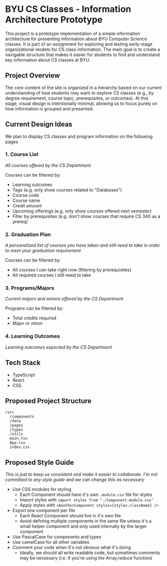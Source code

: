 # BYU CS Classes - Information Architecture Prototype

This project is a prototype implementation of a simple information architecture for presenting information about BYU Computer Science classes. It is part of an assignment for exploring and testing early-stage organizational models for CS class information. The main goal is to create a navigable structure that makes it easier for students to find and understand key information about CS classes at BYU.

## Project Overview

The core content of the site is organized in a hierarchy based on our current understanding of how students may want to explore CS classes (e.g., by degree requirement, course topic, prerequisites, or outcomes). At this stage, visual design is intentionally minimal, allowing us to focus purely on how information is grouped and presented.

## Current Design Ideas

We plan to display CS classes and program information on the following pages

### 1. Course List
*All courses offered by the CS Department*

Courses can be filtered by:
- Learning outcomes
- Tags (e.g. only show courses related to "Databases")
- Course code
- Course name
- Credit amount
- Upcoming offerings (e.g. only show courses offered next semester)
- Filter by prerequisites (e.g. don't show courses that require CS 340 as a prereq)

### 2. Graduation Plan
*A personalized list of courses you have taken and still need to take in order to meet your graduation requirement*

Courses can be filtered by:
- All courses I can take right now (filtering by prerequisites)
- All required courses I still need to take

### 3. Programs/Majors
*Current majors and minors offered by the CS Department*

Programs can be filtered by:
- Total credits required
- Major or minor

### 4. Learning Outcomes
*Learning outcomes expected by the CS Department*

## Tech Stack
- TypeScript
- React
- CSS

## Proposed Project Structure
```
/src
  /components
  /data
  /pages
  /types
  /utils
  main.tsx
  App.tsx
  index.css
```

## Proposed Style Guide
*This is just to keep us consistent and make it easier to collaborate. I'm not committed to any style guide and we can change this as necessary*
- Use CSS modules for styling
  - Each Component should have it's own `.module.css` file for styles
  - Import styles with `import styles from "./Component.module.css"`
  - Apply styles with `<AnotherComponent styles={styles.className} />`
- Export one component per file
  - Each React Component should live in it's own file
  - Avoid defining multiple components in the same file unless it's a small helper component and only used internally by the larger component
- Use PascalCase for components and types
- Use camelCase for all other variables
- Comment your code when it's not obvious what it's doing
  - Ideally, we should all write readable code, but sometimes comments may be necessary (i.e. if you're using the Array.reduce function)